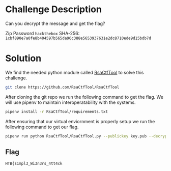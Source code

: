 # Challenge Description
Can you decrypt the message and get the flag?

Zip Password
`hackthebox`
SHA-256: `1cbf890e7a0fe8b404597b565da96c388e5653937631e2dc8710ede9d15bdb7d`
# Solution

We find the needed python module called [RsaCtfTool](https://github.com/RsaCtfTool/RsaCtfTool) to solve this challenge.

```bash
git clone https://github.com/RsaCtfTool/RsaCtfTool
```

After cloning the git repo we run the following command to get the flag. We will use pipenv to maintain interoperatability with the systems.

```bash
pipenv install -r RsaCtfTool/requirements.txt 
```

After ensuring that our virtual enviornment is properly setup we run the following command to get our flag.

```bash
pipenv run python RsaCtfTool/RsaCtfTool.py --publickey key.pub --decryptfile flag.enc
```

## Flag
`HTB{s1mpl3_Wi3n3rs_4tt4ck`